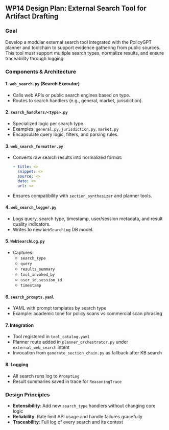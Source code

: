## WP14 Design Plan: External Search Tool for Artifact Drafting

### Goal
Develop a modular external search tool integrated with the PolicyGPT planner and toolchain to support evidence gathering from public sources. This tool must support multiple search types, normalize results, and ensure traceability through logging.

### Components & Architecture

#### 1. `web_search.py` (Search Executor)
- Calls web APIs or public search engines based on type.
- Routes to search handlers (e.g., general, market, jurisdiction).

#### 2. `search_handlers/<type>.py`
- Specialized logic per search type.
- Examples: `general.py`, `jurisdiction.py`, `market.py`
- Encapsulate query logic, filters, and parsing rules.

#### 3. `web_search_formatter.py`
- Converts raw search results into normalized format:
  ```yaml
  - title: <>
    snippet: <>
    source: <>
    date: <>
    url: <>
  ```
- Ensures compatibility with `section_synthesizer` and planner tools.

#### 4. `web_search_logger.py`
- Logs query, search type, timestamp, user/session metadata, and result quality indicators.
- Writes to new `WebSearchLog` DB model.

#### 5. `WebSearchLog.py`
- Captures:
  - `search_type`
  - `query`
  - `results_summary`
  - `tool_invoked_by`
  - `user_id`, `session_id`
  - `timestamp`

#### 6. `search_prompts.yaml`
- YAML with prompt templates by search type
- Example: academic tone for policy scans vs commercial scan phrasing

#### 7. Integration
- Tool registered in `tool_catalog.yaml`
- Planner route added in `planner_orchestrator.py` under `external_web_search` intent
- Invocation from `generate_section_chain.py` as fallback after KB search

#### 8. Logging
- All search runs log to `PromptLog`
- Result summaries saved in trace for `ReasoningTrace`

### Design Principles
- **Extensibility**: Add new `search_type` handlers without changing core logic
- **Reliability**: Rate limit API usage and handle failures gracefully
- **Traceability**: Full log of every search and its context